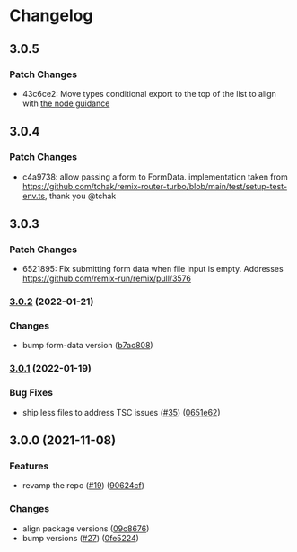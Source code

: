 # Changelog

## 3.0.5

### Patch Changes

- 43c6ce2: Move types conditional export to the top of the list to align with [the node guidance](https://nodejs.org/api/packages.html#community-conditions-definitions)

## 3.0.4

### Patch Changes

- c4a9738: allow passing a form to FormData. implementation taken from https://github.com/tchak/remix-router-turbo/blob/main/test/setup-test-env.ts, thank you @tchak

## 3.0.3

### Patch Changes

- 6521895: Fix submitting form data when file input is empty. Addresses https://github.com/remix-run/remix/pull/3576

### [3.0.2](https://www.github.com/web-std/io/compare/form-data-v3.0.1...form-data-v3.0.2) (2022-01-21)

### Changes

- bump form-data version ([b7ac808](https://www.github.com/web-std/io/commit/b7ac808ba8ae6488d5c2dc6d0d441412a7a8e2b8))

### [3.0.1](https://www.github.com/web-std/io/compare/form-data-v3.0.0...form-data-v3.0.1) (2022-01-19)

### Bug Fixes

- ship less files to address TSC issues ([#35](https://www.github.com/web-std/io/issues/35)) ([0651e62](https://www.github.com/web-std/io/commit/0651e62ae42d17eae2db89858c9e44f3342c304c))

## 3.0.0 (2021-11-08)

### Features

- revamp the repo ([#19](https://www.github.com/web-std/io/issues/19)) ([90624cf](https://www.github.com/web-std/io/commit/90624cfd2d4253c2cbc316d092f26e77b5169f47))

### Changes

- align package versions ([09c8676](https://www.github.com/web-std/io/commit/09c8676348619313d9df24d9597cea0eb82704d2))
- bump versions ([#27](https://www.github.com/web-std/io/issues/27)) ([0fe5224](https://www.github.com/web-std/io/commit/0fe5224124e318f560dcfbd8a234d05367c9fbcb))
